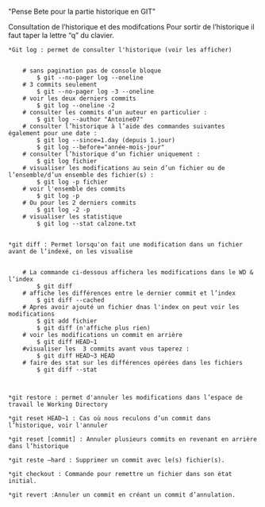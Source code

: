 "Pense Bete pour la partie historique en GIT"

Consultation de l’historique et des modifcations
    Pour sortir de l’historique il faut taper la lettre “q” du clavier.

    *Git log : permet de consulter l'historique (voir les afficher)


        # sans pagination pas de console bloque
            $ git --no-pager log --oneline
        # 3 commits seulement
            $ git --no-pager log -3 --oneline
        # voir les deux derniers commits
            $ git log --oneline -2
        # consulter les commits d’un auteur en particulier :
            $ git log --author "Antoine07"
        # consulter l’historique à l’aide des commandes suivantes également pour une date :
            $ git log --since=1.day (depuis 1.jour)
            $ git log --before="année-mois-jour" 
        # consulter l’historique d’un fichier uniquement :
            $ git log fichier
        # visualiser les modifications au sein d’un fichier ou de l’ensemble/d’un ensemble des fichier(s) :
            $ git log -p fichier
        # voir l'ensemble des commits
            $ git log -p
        # Ou pour les 2 derniers commits
            $ git log -2 -p
        # visualiser les statistique
            $ git log --stat calzone.txt

        
    *git diff : Permet lorsqu'on fait une modification dans un fichier avant de l’indexé, on les visualise 


        # La commande ci-dessous affichera les modifications dans le WD & l’index
            $ git diff
        # affiche les différences entre le dernier commit et l’index 
            $ git diff --cached
        # Apres avoir ajouté un fichier dnas l'index on peut voir les modifications
            $ git add fichier
            $ git diff (n'affiche plus rien)
        # voir les modifications un commit en arrière 
            $ git diff HEAD~1
        #visualiser les  3 commits avant vous taperez :
            $ git diff HEAD~3 HEAD
        # faire des stat sur les différences opérées dans les fichiers
            $ git diff --stat



    *git restore : permet d'annuler les modifications dans l’espace de travail le Working Directory

    *git reset HEAD~1 : Cas où nous reculons d’un commit dans l’historique, voir l'annuler

    *git reset [commit] : Annuler plusieurs commits en revenant en arrière dans l’historique

    *git reste –hard : Supprimer un commit avec le(s) fichier(s). 

    *git checkout : Commande pour remettre un fichier dans son état initial.

    *git revert :Annuler un commit en créant un commit d’annulation.
